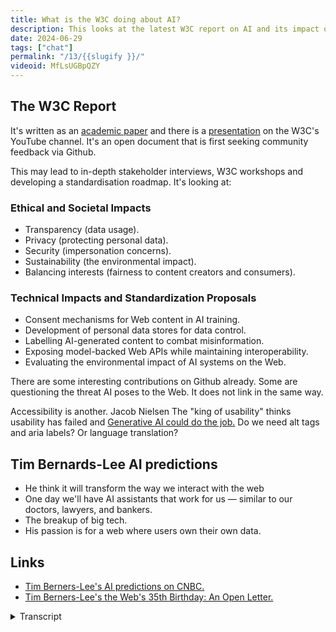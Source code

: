 ```yaml
---
title: What is the W3C doing about AI?
description: This looks at the latest W3C report on AI and its impact on the web. It explores the future of AI standards and ethics.
date: 2024-06-29
tags: ["chat"]
permalink: "/13/{{slugify }}/"
videoid: MfLsUGBpQZY
---
```


The W3C Report
--------------

It's written as an [academic paper](https://www.w3.org/reports/ai-web-impact/) and there is a [presentation](https://www.youtube.com/watch?v=OwLRtquaLOk) on the W3C's YouTube channel. It's an open document that is first seeking community feedback via Github.

This may lead to in-depth stakeholder interviews, W3C workshops and developing a standardisation roadmap. It's looking at:

### Ethical and Societal Impacts

*   Transparency (data usage).
*   Privacy (protecting personal data).
*   Security (impersonation concerns).
*   Sustainability (the environmental impact).
*   Balancing interests (fairness to content creators and consumers).

### Technical Impacts and Standardization Proposals

*   Consent mechanisms for Web content in AI training.
*   Development of personal data stores for data control.
*   Labelling AI-generated content to combat misinformation.
*   Exposing model-backed Web APIs while maintaining interoperability.
*   Evaluating the environmental impact of AI systems on the Web.

There are some interesting contributions on Github already. Some are questioning the threat AI poses to the Web. It does not link in the same way.

Accessibility is another. Jacob Nielsen The "king of usability" thinks usability has failed and [Generative AI could do the job.](https://jakobnielsenphd.substack.com/p/accessibility-generative-ui) Do we need alt tags and aria labels? Or language translation?

Tim Bernards-Lee AI predictions
-------------------------------

*   He think it will transform the way we interact with the web
*   One day we'll have AI assistants that work for us — similar to our doctors, lawyers, and bankers.
*   The breakup of big tech.
*   His passion is for a web where users own their own data.

Links
-----

*   [Tim Berners-Lee's AI predictions on CNBC.](https://www.cnbc.com/2024/03/12/world-wide-web-turns-35-tim-berners-lee-gives-predictions-for-future.html)
*   [Tim Berners-Lee's the Web's 35th Birthday: An Open Letter.](https://medium.com/@timberners_lee/marking-the-webs-35th-birthday-an-open-letter-ebb410cc7d42)


<details>
<summary>Transcript</summary>

\[00:00:05\] **Nathan Wrigley:** Welcome to the No Script show about modern web design, where we look at what we can build today with minimal software and skills. Today we’re talking about AI from the perspective of the W three C or the Worldwide Web Consortium.

Helping us with this is a new report from the W three C team called AI and the Web, understanding and Managing the impact of Machine Learning Models on the Web. Additionally, we have Tim Burners Lee AI predictions thanks to some recent comments when celebrating 35 years on the web. So David, this is a topic we both enjoy debating, so it’ll be interesting to see how our positions on AI have advanced.

And with that, over to you.

\[00:00:47\] **David Waumsley:** Yeah, well have, we’ve been talking for about two hours before this. yes. We just couldn’t, yeah. Yeah. So we caught up on that. So we’ll try and stick, I think, as best as we can to what the W three C are saying because we can go off on so many tangents. And I think there’ll be other subjects here, won’t they?

I’ll give you my quick summary and I am in the position where I think I was excited about it and I still am. But I’ve never really bought into the fact that it’s something creative, going to threaten any creative job that I might do. I quite like how the large language machines are helping me to do some really tedious tasks these days.

And I do think it’s quite interesting ’cause it feels a little bit like we’ve moved away from that and initial hype where we are more panicked about it and we’re seeing more. Of the kind of news where companies are feeling forced a little bit to exaggerate what you can do. We’re seeing more about how it might be so much more costly to make it advance in the way that we expect it to advance.

So yeah, so it’s quite interesting since the last time we spoke about there was more sort of panic over it, where it feels a bit more relaxed now.

\[00:01:57\] **Nathan Wrigley:** I, flip flop on this subject. I go from a deep admiration of AI and the things that it can do to blind panic, like chicken little, the sky is falling in. And I, really do.

And, I think, the reason is because in some areas where I honestly thought, computers, let’s call it that computers could never encroach. So the creation of artwork or the creation of songs, that kind of thing. I really did think five years ago that wouldn’t be an impossibility. There was something about the human brain, which was unique.

And then more recently when things. Which you could call art and things, which we could call music came along. It really did start to make me think, gosh, okay, this is, this is a worry. And I think the worry for me is that we’re gonna gouge out the bottom rung of the ladder. If you imagine a ladder, a career ladder if you like, and, you need people to get on the first step of the ladder in order to then progress to other things as their career goes on and what have you.

And it feels like AI has the potential to just knock out the first. Bottom two steps of the ladder because it can approximate, a, decent song, it can approximate a decent logo or whatever it might be. And so I worry that the people who might have had those jobs and therefore gained experience, they’re gonna somehow have to get above what the AI can do to be useful in a career.

And so that worries me. But then equally, I think over the last year, I’m feeling this sense of plateau in what the ais can do. it doesn’t really seem like what it could do a year ago. Is that different from what it can do now? And I expected that would be logarithmic. It would just improve at a greater rate, whereas it seems to have plateaued.

But the other thing is with technology since let’s say the turn of the millennium, so 2000, you didn’t really know what the intention was. You didn’t really have a roadmap in your head of what the internet ought to be like. It just evolved. Where whereas with ai, you can perceive what that is and that is a replacement of humans.

if you can get an ai, AI to create a perfect film, a perfect song. you know what that is already. Whereas the internet, I don’t know what that is. I never knew what it was gonna be. So anyway, so I think on balance, I’m more sanguine about it. and certainly every time I’ve used AI for the tiny little corner of the, the AI possibilities that I use it for, I’ve been profoundly impressed by what it can do.

and I have this notion in my head, which is probably self-deception in a way, because I would’ve been doing all of that work myself, and I’m not therefore doing somebody out of work. I’m just saving myself some time. I. I feel that’s a decent trade off, but obviously if that were played out across the whole world, that might not be quite such a, good endeavor.

Anyway, sorry that was a complete rant.

\[00:05:07\] **David Waumsley:** Yeah, no, it’s fine. actually there’s just, you made me think of something we didn’t even talk about before, but I think, when it might cut out that bottom layer, the fundamentals. That funny enough is where I think it fails because I think, where it’s pretty rubbish at doing stuff is like things like marking out some HML, which might be appropriate to the context it needs to be, or it’s terrible with CSS I’ve found, and I think, sometimes when it might take some of the chore out things that.

absolutely known, I used it for WordPress. Really impressive because if you like the PHP commands that you might use, the old ones for traditional WordPress are so set that there’s not much variation. So ask it to do something which I couldn’t do. It could do the code, which I couldn’t do, but I know it’s going to be correct, because there’s only so many outputs where I think, sometimes the fundamental structuring of a website or.

it just doesn’t do it. And it’s same because it’s always looking backwards on its stuff. CSS has evolved particularly so it doesn’t know the new stuff and it looks back to the majority of the old stuff, which is not the best way to do it. So, I find actually in some ways it’s, I’m going back to the basics of the very early web and trying to.

Get to understand things, which I thought I knew, but don’t. HDML and CSS particularly as it’s changing and I think it’s so bad at those things that, yeah, it, you know, I have to guide it on the fundamentals. So I, that is my worry actually with AI is that sometimes it can be used to fill in what you think is a good example for me is AI with, I was talking about this, I did a short video AI with, ALT tags for images seems to be a new thing to do that. And you think, yeah, that’s great. But if you think about it for one second, the last thing a blind person wants is, all this wonderful prose on what this image looks like. They want to know what a

\[00:07:04\] **Nathan Wrigley:** game changing, whatever. Yeah, just over superlative.

\[00:07:09\] **David Waumsley:** Yeah, but you remind me the whole No, what I’m saying is that, if you really describe a full image as a I Oh, I

\[00:07:16\] **Nathan Wrigley:** see. Yes. It won’t know when how to truncate itself or, yeah,

\[00:07:20\] **David Waumsley:** exactly. Actually what that image is doing, it wants to know what that image is doing, what parts of that image are. Are meaningful to the context in which it’s set right.

And the rest is all superfluous. Yeah. So do you see what I mean? I can see where, it’s these lower level things, some of these other jobs where I think you actually have to be a human being because you’re providing for other human beings anyway. Yeah. We’ve, no,

\[00:07:42\] **Nathan Wrigley:** no, but that’s interesting. And I, do wonder, I wonder particularly in the, with the example of CSS, because the CSS isn’t the point.

The point is what the CSS. Does, which is visual. Yes. I wonder if, that, if the, AI at the moment, these large language models, I wonder if they can make the connection, okay, here’s some code. But what does that actually end up looking is the point, and it might not be able to make bridge that gap, if Yeah. So maybe it’s, maybe that’s, I don’t know. I’m entirely ignorant of whether that’s even a thing,

\[00:08:15\] **David Waumsley:** but Yeah. And for speed, I want it to be fast and in the context of the whole site, and it just can’t do it, and I just avoid it because, it just starts hallucinating as. AI does when I start, it doesn’t know stuff.

It thinks it does, and, it, I love sending it off for down its hallucinations where it believes it’s right and it’s completely wrong, and then like to enjoy watching. But, other stuff, it’s great when, when I think when you are making the creative decisions, treating it as a. A dumb assistant I think is wonderful.

Should we bring up the notes? Because honestly we’ll just go on. Yeah, I will do that completely.

\[00:08:51\] **Nathan Wrigley:** One moment. Here we go. This is the note. if you are listening to this. Let me get the number right. ’cause in the past I’ve got the numbers of the episodes wrong. So we’re on episode number 13 1 3. And so if you go to no script show slash 13 1 3, you’ll be able to find these show notes.

Have, I’ve got the episode right for a start. Yes. You have lucky for everyone. Yeah. Okay, great. So here we are. What, where should we launch first? Yeah, this W three C report.

\[00:09:20\] **David Waumsley:** I just thought this was a good chance ’cause it’s, recently out and it’s, obviously it, the title doesn’t really beg it to be read.

It’s an academic paper. And, there is a presentation. I’ve got a link on the show notes, which goes to the YouTube, channel there. But the guy behind that, it’s maybe not, he’s, French, so if, if you can tune into his accent, you might find it quite interesting as a quick sort of summary of what they’re trying to do with that.

But my understanding is. it comes from the W three. See team, is that what they call themselves? Yeah. Yeah. And it’s, that’s really the, they’ve got about, I think 46 employees in that team. And, this is really just a first document out there, which might later form standards. So the idea is that they put this out.

At the moment it’s public, so it welcomes feedback. So it’s out on GitHub, so you can, if you think this report is missing something they should be looking into, you can add to it. And we’ll talk about that, but, We’ve got a summary. Do you wanna just run through these, Nathan? We’ve got, I’ve tried to divide it up what the report is saying.

\[00:10:32\] **Nathan Wrigley:** Okay. just to read what’s on the screen, really, ethical and societal. Societal is hard to say. Impacts, are transparency, data usage. These, some of them have got little parentheses at the end, privacy, which is protecting personal data security, impersonation concerns. Sustainability, the environmental side of sustainability, balancing interests, and that really refers to the fairness to the content creators and the consumers.

And I’m sure that if you ponder each of those for just a moment, you can see in a real world example of where AI might be able to abuse. Any of those individual bits, obviously sustainability. If we all rely on AI for everything, we’re gonna be burning through carbon at an incredibly quick rate.

Balancing interests do content creators, who, owns what if the LLMs are allowed to sock up all of the data without giving credit back, and, they appear to be the origin. Of that particular piece of content, whereas in fact it was written by somebody, I don’t know, 10 years ago or what have you, and each of them, just ponder it for a moment and you’ll be able to figure out how that might be of concern.

I.

\[00:11:47\] **David Waumsley:** Yeah. And then I think the next, because it’s sectioned up and the next thing is really addressing those ’cause it’s the technical impact and standardization proposal. So obviously what the W three C as a standards organization for the web, it likes to ultimately come up with some standards, which we all agree to.

So it’s really addressing all of the next ones with, a sort of consent mechanism for AI content. In AI training development of personal data stores for data control, labeling of AI generated content to combat misinformation exposure, sorry, exposing model. Backed web IPAs while maintaining interoperability and evaluating the environmental impact of AI systems on the web.

\[00:12:34\] **Nathan Wrigley:** Can I just say the, I do like the idea of a web, IPA, which is what you’ve actually said. A, web-based Indian pale ale. That would be, really nice. I think you meant to say API, but I prefer I did. I prefer what you said. Can I just say though, just getting back before you put this document together?

Yeah. I didn’t really know anything about this at all, and I honestly didn’t think this was any concern. I. Of the W three CI, I couldn’t in my head, have imagine, why do they, wanna get involved with this? and then of course when you put this together and I started thinking about it, really, somebody’s got to be thinking about it.

And that’s really where it comes down because it has to be some sort of more global approach, an approach where big business doesn’t get its tendrils where government doesn’t necessarily get its tendrils. And All of a sudden the penny dropped. And I thought, actually, yeah, this is brilliant. We do need people who are detached from it all.

they have no economic motive, no political motive, whatever it may be. it’s brilliant that they’re thinking about this and, they seem like fairly sensible defaults starting positions. Yeah. yeah. Anyway, sorry. You carry on.

\[00:13:50\] **David Waumsley:** No, I, had the same thought as well. It’s trying to understand what the W three C has, and I think it does have a unique power when we’ve talked about before with, the working groups, particularly with CSS, how, within those working groups, it’s bringing to the table.

Big tech. It’s bringing Microsoft, apple, Google, Adobe to agree what they think the web should look like, these standards. So it’s obviously the best body given that AI pretty much appears through the web. What other organization could get everybody around the table? And you can see we were talking about this a little bit earlier about.

How there might be a benefit to say Google because its main business is through its advertising, through its search. particularly that’s its main business. One of its biggest worries and one of the things they’re tackling here is how do we mark up on the web stuff so people know it’s AI generated.

And of course, Google want that more than anything for their own business, as well as being on the side of. Supplying AI as well. They also want to control that for that aspect of their business. So there’s a good reason for everybody to try and agree things, I think, to some standards. So where is expected?

VER developers, who when we’re putting sites together that we declare our. AI content, you know?

\[00:15:11\] **Nathan Wrigley:** Yeah. I think it’s gonna be really difficult for the W three C to have teeth in this, in that it’ll be easier for them to just create some recommendations, which we, we would hope people would follow.

But maybe this will be one of those situations. So for example, at the moment. It does appear that accessibility. So nothing to do with AI for a moment, just accessibility is gaining teeth because politicians around the world are, putting laws together, which say, look, unless you do this, you are gonna feel the, strong arm of the law.

if your website is not accessible in these certain ways. And here’s the guide, here’s the guidance for how that should look. but now we’re gonna give it teeth. And that’s coming around in next year in the eu. Maybe this sort of stuff over time will need that approach as well, because you can imagine it’ll be easy to just ignore any of those points and just say, yeah, nice idea.

But my country, the jurisdiction that I live in, doesn’t compel me to do it, so I’m not gonna do it. Yeah, I’m gonna steal that content and claim it as my own. Who cares? so we’ll see.

\[00:16:18\] **David Waumsley:** Yeah, the idea of this report is that it does, it is the first stage in it, so right at the moment it’s out there as a, partly written document where people can add in their views and things.

That should be, and there’s a couple of ’em will come onto that minute, so this, but then they’ll move on to stakeholder interviews, which I guess we’ll be talking to the likes of Google. Yeah. Microsoft and what they’re doing on that, and then it’ll move into the. W three C workshops in the way that they might go about standardizing anything like CSS.

Yeah. Yeah. But I think, surely it should be welcomed by, when you think that you might have Microsoft competing with Google over, I’m sure everybody wants this to be a success in, The end. So if everybody can agree some standards of which they will work to on the web, then it’s to the benefit of everyone.

So I think that’s where they are unique. But yeah, it does seem a little odd to me. when, ’cause most of our news about AI is not really, you think of it as a separate endeavor and one which potentially. And that’s another argument of it could remove the need for the web entirely,

\[00:17:28\] **Nathan Wrigley:** Yeah. You’re imagining a scenario where you’ve just got this little pocket assistant or something, and a lot of the things that you’re doing on the web, you’ve now consigned to this ai, which is sitting in a device in your pocket or something like that. And you don’t need to browse webpages because I don’t know, you just.

Ask it a question and it provides you with an answer. Yeah. It undermines what the internet has become. Yeah. This is, honestly, this is so interesting. I with those ethical and societal impacts, I’m, I can’t think of anything that they’ve missed, but I’m sure that you’re right. As the days, weeks, and months go on, I’m sure there’ll be other things thrown in there, but at the moment we do seem to be in a cycle of hype, and I’m seeing it more like that as a cycle a.

Fulfilling prophecy, if you like, where one AI company promises a thing. And so the other AI companies have to over promise because of that promise. And then, the original one then has to over promise. And we do seem to be in an ear at the moment and you only have to watch the tech conferences, Google’s io and things like that.

And they portray AI being this entirely benign. Perfect force where you, are, you show it a thing and it tells you what it is, and you ask it a question and it gives you the right answer. And, it does really seem the hype cycle that we might have had for things like crypto or NFTs a little while ago, and, maybe give it a year.

That cycle will just, people will realize. You know what? It can’t do everything for me, but

\[00:19:01\] **David Waumsley:** yeah, I mean there’s certainly, that’s cynical. We’ve been watching some videos that have come out, by, business people who will just say this whole AI thing is exactly like that.

It’s another thing. It was big data before that. It’s been, wearables, it’s been Bitcoin, it’s been, and this is just another, Raising funds. Silicon Valley hype hoax if you like. and certainly I think people have been caught into, as we know with Google, it cheated, and got found out for showing some of its demonstrations of what its AI can do where, it’s supposed to be able to identify certain shapes and tell you exactly where it was, where it needed human intervention.

And we had a big thing with Amazon as well, where they claim it was a success, but it needed all of these. operatives in India creating the, it was a checkout for their store where they didn’t need to go and purchase anything but cameras with, real people were doing it. And now they claim the a l was a success, but they still closed it down and they still removed a lot of their documentation before.

So I think there’s a certain element where I’m sure none of these companies wanting to get into this kind of, almost having to get into lives if you like to compete. Yeah. Somebody starts it with an exaggeration, somebody else has to beat it because we’re in competition and they get stuck in it, really.

\[00:20:22\] **Nathan Wrigley:** I think one could, one could gently call it overpromising,

\[00:20:26\] **David Waumsley:** overpromising is probably a better thing. Yeah. But I don’t think it’s, it’s probably not where any of these companies want to be. It’s just the way, that’s just the way I. Capitalism works, isn’t it?

So everybody, you have to try and get the best competitive advantage. So I would imagine, the WCC has that ability in the past to agree, and I think we’ve only just seen that with a web where everybody agrees. Yes, the web, we want a standard set of code and we all want to agree what that one is, and we all want to make the web work on everything.

So I, I can see how it can be a good place. For AI to be there. Yeah. But there is an argument, sorry, I wanted to just say something on that is I think it’s alluded to in somebody’s GitHub, addition to this, and I think it was that you could say it’s a threat to the web itself in the sense that, and I’ve seen other people talk about this, so if you say, for example, PDFs, they’re very difficult because they’re not web right to make accessible and you have to put all this embedded stuff in.

What they’re saying these days is that. large language machines can read that stuff and work out how the content is. So that work might not need to be done in a way. And we see that a little bit, I think with a lot of SEOs saying about Google, how when we were in the age of the big data mark, everything up with schema.org or rich snippets that they called, it was the way to go.

Let’s break it up. But a lot of SEOs are saying, and it’s true of Google. They seem to be dropping the support for a lot of these things. Partly because it might be over abused, but I think it’s partly because they don’t need it so much because the machines can work out the content areas of sites based on Oh, I see.

Their knowledge. Okay. So, yeah.

Some, yeah, some, things which, so you can get into that argument where you’re saying, a lot of the fundamentals of the webs, which we agreed to, do we need them in the same way? Do we need, old tags any longer? if they’re being read in a different way with AI and.

do we need aria labels and stuff? If screen readers can detect themselves, with new technology, what a page markup is, yeah, it’s quite interesting. There is a, potential for some of the web to be undermined. with that.

\[00:22:45\] **Nathan Wrigley:** I was gonna say something there, but I’ll wait because it is what we’re gonna come onto, but it was about the capacity of AI to actually.

Get all of that stuff right. the dom and what have you. So shall I just scroll up a little bit more and, We’ll go onto the next little bit. okay. So we’re onto Jacob Nielsen, did you wanna mention him?

\[00:23:09\] **David Waumsley:** Yeah, was just somebody else made the point that, in that report isn’t talking about accessibility and Jacob Nielsen, the king of usability is called Think he wrote an article, and I’ve linked to it there, that usability has failed. People don’t use their RRE labels correctly, don’t mark their HTML up in the way that screen readers can easily read them. And that generative AI could start to do that job, which is really the point I’m making.

\[00:23:36\] **Nathan Wrigley:** Yeah. Yeah, that was the point I was gonna make as well. And, I think, that kind of makes sense. Wouldn’t this be an area where AI would be. Very good because it’s got a very defined outcome, Ha. Has it been marked up correctly for a screen reader, ignoring the fact that in the future screen readers might operate in a different way for the screen readers that we’ve got today?

Would AI be potentially quite good at this? Because it could see, I don’t know. This is a paragraph, this is a heading that is as heading, nested within another heading. Let’s give that an H two and that an H three and whatever else we might add to the HTML, the markup. It feels like that would be an area where you could just maybe click a button and it would do a.

A better job than you not doing it at all, if

\[00:24:22\] **David Waumsley:** Yeah, and I think that’s, I, see Jacob Nielson’s point and I see he’s had some pushback by a lot of people, disabled people actually. and I understand that pushback, and I think this is where, I don’t think that’s the right thinking because I think you do need people to markup because you need another human.

Marking this up to make sense to human. admittedly, it’s better than nothing, but I don’t think it’ll get rid of the idea that marking up. documents with HTML properly, with a concentration on accessibility. And I think in some ways it’s, skipping the point as you raised the fact that next year we’ve got a European law, which is requiring many of us to do our websites in a more accessible way.

So yes, it’s right in the fact that it’s failed, but then there’s been nobody policing this. And I think we’re seeing more policing of it. And I think human beings marking up documents rather than letting. AI do it is better because they will mark it up with the context of how it’s expected to be explained in the same way that I said about alt text as well.

there’s no point in describing the whole flipping thing. It’s really how that image relates. does it relate at all? If not, it needs a blank and don’t read it out to people who don’t need to know it. Yeah. it’s just decorative and I don’t think AI can then distinguish that kind of stuff.

In situ,

\[00:25:43\] **Nathan Wrigley:** so it, the AI might be better than doing nothing at all. But it’s probably not gonna be as good as doing something with humans, if I think that’s a sensible default position. Yeah. if your organization is gonna do something, it would appear that just clicking a button and praying.

That the AI didn’t hallucinate its way into just nonsense is probably not gonna get you out of legal woes in the near future.

Yeah. Okay. Okay. And then we’ve got Tim burners Lee.

\[00:26:15\] **David Waumsley:** Yeah. So he’s been, because he’s been the 35th anniversary of the web. Yeah. Gosh. I know it’s getting old. yeah. so yeah, he’s made a, it’s, there’s a couple of things and I’ve linked to them on the bottom of this and maybe I’ll add some more links in ’cause we referenced some things as well.

But, yeah, so he’s done an open letter. About the web, which talks about that. But also there’s another article which is, by CNBC, where they’re going to some of his predictions and included in that is, is AI or as I’m seeing on my notes, it says A one. Yeah, A road in the uk there’s gonna be.

yeah. So the big takeaways from this I’ve added to that was the fact that he thinks it’s gonna transform the way we interact with the web. And Google interestingly have been like that as well recently saying, let you know, let Google do the Googling for you. I. This is new take on what we expect the deal to be with Google.

But yeah, he’s saying that’ll transform how we inter interact and he sees I’m not so optimistic as him that we’ll all have AI assistance do work for, similar to how our doctors, lawyers, or bankers do. So. he’s very optimistic, isn’t he? About AI more so than me and you.

\[00:27:38\] **Nathan Wrigley:** What, do, you know what, that almost to me sounds like a bit of a dystopia.

there’s a film that I watch and it’s got nothing to do with this, but there was a film that I watched recently where, and it was a dystopian future film, but there was a bit where, the, protagonist, the character in the film went up and talked to a robot to get his prescription. And, there was an actual robot, which, it had a flat lights flashing on the mouth, but no other moving parts.

And, it was just this, horrific conversation of, I’m owed this thing, can I have it? we don’t seem to have this for, really robotic voice. Anyway, back and forth, and just nothing but frustration. And I, that concerns me, that piece because that seems to undermine the humanity of a lot of things and that bit.

That be okay. Maybe that’s where we’ll go. But it, I fear that’s where we’re gonna go. It, that doesn’t seem like a, good incentive for humanity particularly, but

\[00:28:39\] **David Waumsley:** No, a lot of, services we have is because of that personal connection with people, it. Almost acting like counseling as well.

And a lot of people grieve over the loss of that human connection, their trans actions. So yeah, I think he’s a little bit more optimistic, than I would be. He does also, and it’s related, it’s not under his AI predictions, but he is, predicting as he wrote in his open ledger as well about breakup of big tech as well.

He sees that happening and I. this is the problem, isn’t it? We are in an advanced capitalist world and we are seeing that, money is going to, concentrated in certain areas. We have big tech, they have an awful lot of power, and we are seeing, To getting to the point where we have to see the US government will be taking a lawsuit out against Apple to make sure this competition there.

We’ve got something new that’s just passed, doesn’t it, for the EU as well, which gives more control over big tech so it doesn’t abuse its position. So I do think there may be a need to Yeah, you, yeah.

\[00:29:44\] **Nathan Wrigley:** And also interestingly, it is largely. Big tech. Which is pushing this agenda of what AI can do. there, there’s no like tin pot, little cottage industry mom and pop AI out there, which is, a good rival to something like open AI or Gemini or whatever it is.

The big tech who are, and we mentioned it a moment ago, this self-fulfilling prophecy where they’ve got to overpromise because the other one’s overpromising and it’s the big tech doing it, and they’ve got a really big stage. And honestly, they could fill those, they could fill those presentations with.

Utter lies. And I think at the moment we just lap it all up because, oh, look, it can do that. That’s exciting. yeah, so I, yeah, I, think you’re right. It does appear like the legislators around the world are, have got the, sword of Damocles definitely above the heads of these big tech companies.

So we’ll see how that plays out.

\[00:30:36\] **David Waumsley:** Yes. Governments having to take a part in this just to see that. Yeah. They don’t have too much power. And, we were talking about, how interesting it is with. Gen Z seeing things very different. Being a kind of first generation that doesn’t have job security and housing insecurity, that they are slightly cynical where, big companies where money’s going on that.

So they change their behavior with big tech. They see in a way what’s going on, where, who has all the power with that. So I think that’s changing things on the ground. I do think, with Tim Burnley and he always sticks to this ’cause it’s partly as well, I think a business that is running is big on everything where this has to be set in the context of the fact that is ideal Web is one where the users own their own data.

\[00:31:22\] **Nathan Wrigley:** Yeah. Yeah. I’m a. A big proponent of that. But it’d be interesting because it would appear that some of the big tech companies, particularly Apple, it would appear that they’re moving in that direction. In that they’re it feels that although they have just. Been in chat with open AI apparently, so we’ll see if this breaks out.

But, is that the, AI will be done on your device, these M four chips that are coming down the pipe will be really good at doing everything on your own device. So as whereas at the moment you’re used to going to open AI or Gemini, and that’s an online. Portal, you type your things in and whether you’re using the API or the web interface, you get a result through the internet.

It, feels like the future is gonna be doing that on your own device. So you own it and it never goes anywhere else. So maybe, Apple will justify not being broken up on that ground. I don’t know.

\[00:32:17\] **David Waumsley:** Yeah, you mentioned something about there’s no, mom and pop, AI business there. It, we both watched a video, which we liked in a way, but, it was, it was on YouTube and it’s guy called Mike Pound and it’s on, it’s channel.

I’ll put the link in ’cause I haven’t got it there. Okay. computer file. And this was the one, if you remember, Nathan, where he was looking at some of the scientific report. And we’re, always talking about the massive advance. Yeah. In AI and what it can do within a whole year, but all their reports or what he was looking at, we have to trust him that his reports are there, but he seemed to be sound man talking, saying that progress will slow down because the costs of getting the quality, because it’s so easy to gather a load of data and that not to be that great, which it means everything’s always looking back, but like I say, it’s rubbish with.

CSS because there’s so little data about modern CSS and everything’s old. So to correct it you need so much more data to keep throwing at it, that the costs become too much, in terms of the businesses too advance, it becomes too much. To invest in it, to be able to get the improvements back. And then that’s the other debate, which we’ve heard a lot.

Yeah. I, you mentioned it on, your new show, about the environmental cost of AI with all of that,

\[00:33:36\] **Nathan Wrigley:** Oh boy, that’s just terrific. Yeah, I think, if you think. Googling things is bad if you, AI things, if you request an answer from an ai, you really are burning through the carbon much more quickly than just going onto a variety of websites and finding it out for yourself.

Obviously, it’s a lot quicker, but every time you create an AI image or an AI song, or do an AI search. My understanding is that, from journalists that I think have credibility that it’s, burning through CO2, a really alarming rate and something which really shouldn’t be sustainable. so yeah.

Yeah. That’s interesting. I.

\[00:34:18\] **David Waumsley:** Yeah, it does seem like there’s a little bit of a or a weariness now that this will actually pan out. like all the things, as mentioned before, the kind of Silicon Valley stuff, that’s the big thing that’s gonna make money. there’s a lot of other people as well saying, this potentially could be another.com.

Bust,

\[00:34:34\] **Nathan Wrigley:** Yeah. if it doesn’t continue to get better at an exponential rate, we’ll quickly grow tired of it. ’cause that’s the human condition, isn’t it? Yeah. And the YouTube video, which you are gonna link to but isn’t on the screen at the moment, it ha I think you did a really credible job of explaining that.

And, rather than the graph going upwards, it, went up for a long time because the LLM suddenly enabled things, which were not possible. And so it looked like. It was being creative and it looked like it was human almost, and it looked like it was passing the Turing test, but his, argument was that, okay, you had to consume all the data to get to that point, and then to make it twice as good as it is now is not just about putting double the amount of data in you.

You’re like a thousand times the amount of data. To get a teeny tiny improvement. So you put another billion point data points in and you get N point, N 0.1 of a percent improvement. You gotta add another 10 billion. And where does it all come from? yeah, and if we end up filling it in with AI data.

Then, we’re in trouble. But it, made me more sanguine about it, it’s leveling off and potentially it won’t get any better. Obviously, we’re recording this in June, 2024 when the robots have taken over in August, 2025. we’ll have to revise this chat,

\[00:35:54\] **David Waumsley:** I do think, but it takes us full circle with all the things we’re talking, which, I think when we look at the ethical and societal.

Impact and, the things that they’re trying to standardize. It touches on all of these things, the sort of data usage, what data you are using over this. if everybody’s agreed to certain things, we’ll have proper competition rather than, do you know what I mean? Yeah. There’ll be more honesty with it.

And, I think also, something that’s not being resolved yet is the. the content creators, it’s stealing all of their work and, I think some people have done some experiments with, because it’s such a small data set, if you get into something very niche and you ask ai, it, it will almost duplicate what sort of Yeah.

\[00:36:37\] **Nathan Wrigley:** More or less you are robbing quite literally the exact Yeah.

\[00:36:41\] **David Waumsley:** Yeah. Yeah, and some people have done some experiments where they’ve done it on something so niche or E even tested it by putting up wrong information on the web so the AI comes back with the wrong information that is on the web because it’s the only source, but it almost entirely rips off.

The whole article that serves it back. So I think, when it comes to standardizing some of this stuff, when it starts to look into, the fairness of to content creators in some standards, and it looks to, I. the kind of data usage and it looks to what’s sustainable as well. I really hope that AI do get round the table around this, kind of things to create standards because I, it’s not in their interest, I don’t think.

I think AI’s promising. I think it can help us to do a lot of jobs and we both use it and love. Some of the things it can do for us,

\[00:37:32\] **Nathan Wrigley:** but it’s interesting though, but it, okay. So all of these organizations are made up of humans and Yeah, it is in their interest to not do this in the short term because there, there’s gonna be billionaires made there next year, and then they can just swan off and do whatever else they want.

But for the long term interest, if open AI and Google want to have an a, an AI future. That spans decades then, there is an interest. But I think one of the things that I’m concerned about at the moment is the self-interest. Yeah. Of a few people at the top of these companies who are, making money, like they’re printing it and it is in their interest to just do the nefarious stuff, to over promise to all of that.

And, we, don’t seem to have a way of. Reigning those people in at the moment. That could be a very naive position. Maybe they’re full of, good intentions and I’m probably, I’m labeling them incorrectly, but it feels a bit like that sometimes.

\[00:38:36\] **David Waumsley:** No, of course. And it’s gonna happen. And I, for me, I think why I think this is good organization and I hope it does succeeded with that.

’cause I think, yeah. We talked about another success before when you think the web could have been lost to flash. Proprietary technology, Yeah. That could have easily, and a lot of people believed in it. It would be in the self-interest, but somehow it managed to preserve, and I think there’s never been a time where.

The biggest giants in tech I’ve got behind something like the W three C. So we see the security of this web project, and I don’t, I was saying about before, could it replace the web? I don’t think it will because it takes so long anyway for people to adopt new technology and it’s more effective the one that we’ve got and everybody is behind that.

yeah. They’re setting up of these. So I think it would be a good thing. And even if there is a lone wolf out there who, perhaps wants to exaggerate for their personal quick gain or something. ’cause that’s the danger, isn’t it? With everything. Somebody tells a lie to exaggerate something, they do really well out of that lie because people believe it and they get lots of money.

So the next, the only way you can compete it is with another lie and on it goes and everybody goes. Please. I wish we’d stop with this lying, and I think that’s right. Yeah.

\[00:39:46\] **Nathan Wrigley:** Oh, dear. I mean we’ve definitely, we’ve definitely solved that problem for everybody, haven’t we? Yeah, They’ve solved it.

Everybody. I,

\[00:39:55\] **David Waumsley:** I think it’s interesting anyway, and, just hardly going to get any attention, the fact that there is this document out there and I think, I think it’d be interesting to see how that develops and whether we get, yeah. AI standards coming from the W three C, I think that would be a fabulous thing if it could be done.

\[00:40:13\] **Nathan Wrigley:** Perfect. I’ve taken the show notes away. so that was episode 13. That was our thoughts on, AI and the W three C’s approach to it. the show notes as always, no script show slash the episode number in this case. 13. Go and check ’em out there and, you two will be able to see Tim Burn’s Lee’s predictions as to what will happen to the A one.

I doubt it. I’m sure David will go and change that in a hurry, but that was lovely. Thank you David. Thanks. I’ll speak to you soon.

\[00:40:44\] **David Waumsley:** Yeah, cheers. Bye.

</details>